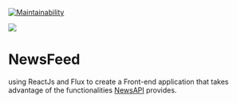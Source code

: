 [![Maintainability](https://api.codeclimate.com/v1/badges/7053e1e21c3537caf0004c3b52a846592d3cffda/maintainability)](https://codeclimate.com/github/codeclimate/codeclimate/maintainability)

<a href="https://codeclimate.com/github/codeclimate/codeclimate/test_coverage"><img src="https://api.codeclimate.com/v1/badges/7053e1e21c3537caf0004c3b52a846592d3cffda/test_coverage" /></a>

# NewsFeed
using ReactJs and Flux to create a Front-end application that takes advantage of the functionalities [NewsAPI](https://newsapi.org/#documentation) provides. 
